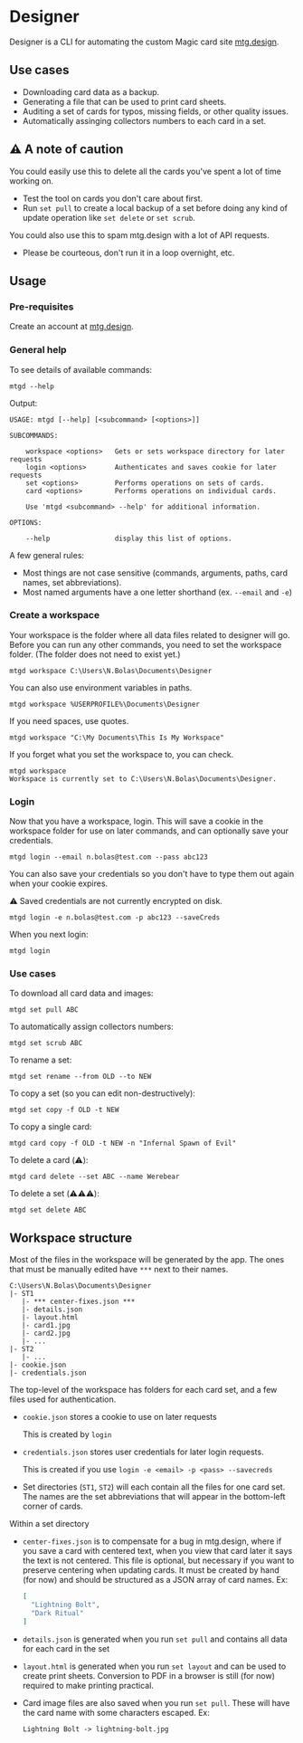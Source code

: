 # Designer

Designer is a CLI for automating the custom Magic card site [mtg.design](mtg.design).

## Use cases

* Downloading card data as a backup.
* Generating a file that can be used to print card sheets.
* Auditing a set of cards for typos, missing fields, or other quality issues.
* Automatically assinging collectors numbers to each card in a set.

## ⚠️ A note of caution

You could easily use this to delete all the cards you've spent a lot of time working on.

* Test the tool on cards you don't care about first.
* Run `set pull` to create a local backup of a set before doing any kind of update operation like `set delete` or `set scrub`.

You could also use this to spam mtg.design with a lot of API requests.

* Please be courteous, don't run it in a loop overnight, etc.

## Usage

### Pre-requisites

Create an account at [mtg.design](mtg.design).

### General help

To see details of available commands:
```
mtgd --help
```
Output:
```
USAGE: mtgd [--help] [<subcommand> [<options>]]

SUBCOMMANDS:

    workspace <options>   Gets or sets workspace directory for later requests
    login <options>       Authenticates and saves cookie for later requests
    set <options>         Performs operations on sets of cards.
    card <options>        Performs operations on individual cards.

    Use 'mtgd <subcommand> --help' for additional information.

OPTIONS:

    --help                display this list of options.
```

A few general rules:

* Most things are not case sensitive (commands, arguments, paths, card names, set abbreviations).
* Most named arguments have a one letter shorthand (ex. `--email` and `-e`)

### Create a workspace

Your workspace is the folder where all data files related to designer will go.
Before you can run any other commands, you need to set the workspace folder. (The folder does not need to exist yet.)
```
mtgd workspace C:\Users\N.Bolas\Documents\Designer
```

You can also use environment variables in paths.
```
mtgd workspace %USERPROFILE%\Documents\Designer
```

If you need spaces, use quotes.
```
mtgd workspace "C:\My Documents\This Is My Workspace"
```

If you forget what you set the workspace to, you can check.
```
mtgd workspace
Workspace is currently set to C:\Users\N.Bolas\Documents\Designer.
```

### Login

Now that you have a workspace, login. This will save a cookie in the workspace folder for use on later commands, and can optionally save your credentials.
```
mtgd login --email n.bolas@test.com --pass abc123
```

You can also save your credentials so you don't have to type them out again when your cookie expires.

⚠️ Saved credentials are not currently encrypted on disk.

```
mtgd login -e n.bolas@test.com -p abc123 --saveCreds
```

When you next login:
```
mtgd login
```

### Use cases

To download all card data and images:
```
mtgd set pull ABC
```

To automatically assign collectors numbers:
```
mtgd set scrub ABC
```

To rename a set:
```
mtgd set rename --from OLD --to NEW
```

To copy a set (so you can edit non-destructively):
```
mtgd set copy -f OLD -t NEW
```

To copy a single card:
```
mtgd card copy -f OLD -t NEW -n "Infernal Spawn of Evil"
```

To delete a card (⚠️):
```
mtgd card delete --set ABC --name Werebear
```

To delete a set (⚠️⚠️⚠️):
```
mtgd set delete ABC
```

###

## Workspace structure

Most of the files in the workspace will be generated by the app. The ones that must be manually edited have `***` next to their names.

```
C:\Users\N.Bolas\Documents\Designer
|- ST1
   |- *** center-fixes.json ***
   |- details.json
   |- layout.html
   |- card1.jpg
   |- card2.jpg
   |- ...
|- ST2
   |- ...
|- cookie.json
|- credentials.json
```

The top-level of the workspace has folders for each card set, and a few files used for authentication.

* `cookie.json` stores a cookie to use on later requests

  This is created by `login`

* `credentials.json` stores user credentials for later login requests.

  This is created if you use `login -e <email> -p <pass> --savecreds`

* Set directories (`ST1`, `ST2`) will each contain all the files for one card set. The names are the set abbreviations that will appear in the bottom-left corner of cards.

Within a set directory

* `center-fixes.json` is to compensate for a bug in mtg.design, where if you save a card with centered text, when you view that card later it says the text is not centered. This file is optional, but necessary if you want to preserve centering when updating cards. It must be created by hand (for now) and should be structured as a JSON array of card names. Ex:

  ```json
  [
    "Lightning Bolt",
    "Dark Ritual"
  ]
  ```

* `details.json` is generated when you run `set pull` and contains all data for each card in the set

* `layout.html` is generated when you run `set layout` and can be used to create print sheets. Conversion to PDF in a browser is still (for now) required to make printing practical.

* Card image files are also saved when you run `set pull`. These will have the card name with some characters escaped. Ex:

  ```
  Lightning Bolt -> lightning-bolt.jpg
  ```
